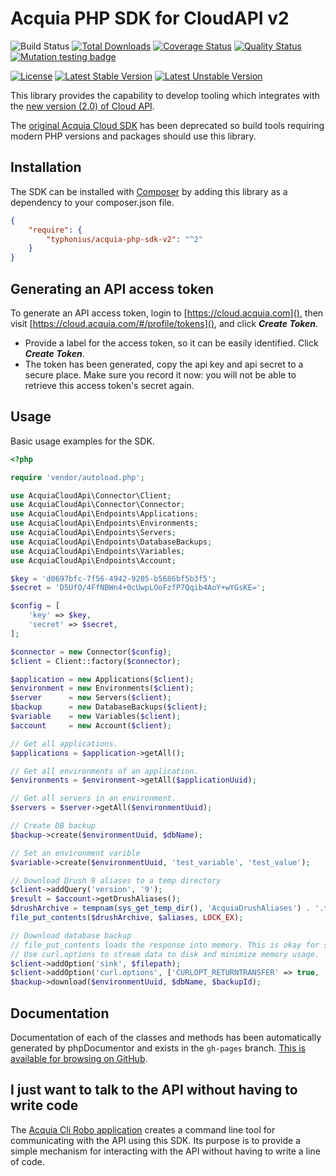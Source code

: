 
Acquia PHP SDK for CloudAPI v2
=

![Build Status](https://github.com/typhonius/acquia-php-sdk-v2/workflows/PHP%20Composer/badge.svg)
[![Total Downloads](https://poser.pugx.org/typhonius/acquia-php-sdk-v2/downloads.png)](https://packagist.org/packages/typhonius/acquia-php-sdk-v2)
[![Coverage Status](https://codecov.io/gh/typhonius/acquia-php-sdk-v2/branch/master/graph/badge.svg)](https://codecov.io/gh/typhonius/acquia-php-sdk-v2)
[![Quality Status](https://scrutinizer-ci.com/g/typhonius/acquia-php-sdk-v2/badges/quality-score.png?b=master)](https://scrutinizer-ci.com/g/typhonius/acquia-php-sdk-v2/)
[![Mutation testing badge](https://img.shields.io/endpoint?style=flat&url=https%3A%2F%2Fbadge-api.stryker-mutator.io%2Fgithub.com%2Ftyphonius%2Facquia-php-sdk-v2%2Fmaster)](https://dashboard.stryker-mutator.io/reports/github.com/typhonius/acquia-php-sdk-v2/master)

[![License](https://poser.pugx.org/typhonius/acquia-php-sdk-v2/license.png)](https://www.versioneye.com/user/projects/5a18bd670fb24f2125873c86#tab-dependencies)
[![Latest Stable Version](https://poser.pugx.org/typhonius/acquia-php-sdk-v2/v/stable.png)](https://packagist.org/packages/typhonius/acquia-php-sdk-v2)
[![Latest Unstable Version](https://poser.pugx.org/typhonius/acquia-php-sdk-v2/v/unstable.png)](https://packagist.org/packages/typhonius/acquia-php-sdk-v2)

This library provides the capability to develop tooling which integrates with the [new version (2.0) of Cloud API](https://cloud.acquia.com/api-docs/).

The [original Acquia Cloud SDK](https://github.com/acquia/acquia-sdk-php) has been deprecated so build tools requiring modern PHP versions and packages should use this library.

## Installation

The SDK can be installed with [Composer](http://getcomposer.org) by adding this
library as a dependency to your composer.json file.

```json
{
    "require": {
        "typhonius/acquia-php-sdk-v2": "^2"
    }
}
```

## Generating an API access token

To generate an API access token, login to [https://cloud.acquia.com](), then visit [https://cloud.acquia.com/#/profile/tokens](), and click ***Create Token***.

* Provide a label for the access token, so it can be easily identified. Click ***Create Token***.
* The token has been generated, copy the api key and api secret to a secure place. Make sure you record it now: you will not be able to retrieve this access token's secret again.


## Usage

Basic usage examples for the SDK.

```php
<?php

require 'vendor/autoload.php';

use AcquiaCloudApi\Connector\Client;
use AcquiaCloudApi\Connector\Connector;
use AcquiaCloudApi\Endpoints\Applications;
use AcquiaCloudApi\Endpoints\Environments;
use AcquiaCloudApi\Endpoints\Servers;
use AcquiaCloudApi\Endpoints\DatabaseBackups;
use AcquiaCloudApi\Endpoints\Variables;
use AcquiaCloudApi\Endpoints\Account;

$key = 'd0697bfc-7f56-4942-9205-b5686bf5b3f5';
$secret = 'D5UfO/4FfNBWn4+0cUwpLOoFzfP7Qqib4AoY+wYGsKE=';

$config = [
    'key' => $key,
    'secret' => $secret,
];

$connector = new Connector($config);
$client = Client::factory($connector);

$application = new Applications($client);
$environment = new Environments($client);
$server      = new Servers($client);
$backup      = new DatabaseBackups($client);
$variable    = new Variables($client);
$account     = new Account($client);

// Get all applications.
$applications = $application->getAll();

// Get all environments of an application.
$environments = $environment->getAll($applicationUuid);

// Get all servers in an environment.
$servers = $server->getAll($environmentUuid);

// Create DB backup
$backup->create($environmentUuid, $dbName);

// Set an environment varible
$variable->create($environmentUuid, 'test_variable', 'test_value');

// Download Drush 9 aliases to a temp directory
$client->addQuery('version', '9');
$result = $account->getDrushAliases();
$drushArchive = tempnam(sys_get_temp_dir(), 'AcquiaDrushAliases') . '.tar.gz';
file_put_contents($drushArchive, $aliases, LOCK_EX);

// Download database backup
// file_put_contents loads the response into memory. This is okay for small things like Drush aliases, but not for database backups.
// Use curl.options to stream data to disk and minimize memory usage.
$client->addOption('sink', $filepath);
$client->addOption('curl.options', ['CURLOPT_RETURNTRANSFER' => true, 'CURLOPT_FILE' => $filepath]);
$backup->download($environmentUuid, $dbName, $backupId);
```

## Documentation

Documentation of each of the classes and methods has been automatically generated by phpDocumentor and exists in the `gh-pages` branch. [This is available for browsing on GitHub](https://typhonius.github.io/acquia-php-sdk-v2/).

## I just want to talk to the API without having to write code

The [Acquia Cli Robo application](https://github.com/typhonius/acquia_cli) creates a command line tool for communicating with the API using this SDK. Its purpose is to provide a simple mechanism for interacting with the API without having to write a line of code.
